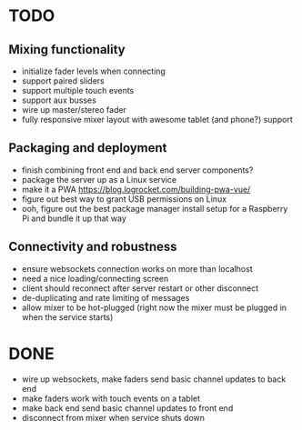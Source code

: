 # TODO

## Mixing functionality
- initialize fader levels when connecting
- support paired sliders
- support multiple touch events
- support aux busses
- wire up master/stereo fader
- fully responsive mixer layout with awesome tablet (and phone?) support

## Packaging and deployment
- finish combining front end and back end server components?
- package the server up as a Linux service
- make it a PWA https://blog.logrocket.com/building-pwa-vue/
- figure out best way to grant USB permissions on Linux
- ooh, figure out the best package manager install setup for a Raspberry Pi and
  bundle it up that way

## Connectivity and robustness
- ensure websockets connection works on more than localhost
- need a nice loading/connecting screen
- client should reconnect after server restart or other disconnect
- de-duplicating and rate limiting of messages
- allow mixer to be hot-plugged (right now the mixer must be plugged in when the
  service starts)

# DONE
- wire up websockets, make faders send basic channel updates to back end
- make faders work with touch events on a tablet
- make back end send basic channel updates to front end
- disconnect from mixer when service shuts down
